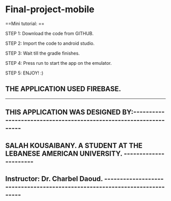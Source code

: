 # Final-project-mobile
==Mini tutorial: ==

STEP 1: Download the code from GITHUB.

STEP 2: Import the code to android studio.

STEP 3: Wait till the gradle finishes.

STEP 4: Press run to start the app on the emulator.

STEP 5: ENJOY! :)
## THE APPLICATION USED FIREBASE.
_____________________________________________________

 ## THIS APPLICATION WAS DESIGNED BY:------------------------------------------------------------------
 ## SALAH KOUSAIBANY. A STUDENT AT THE LEBANESE AMERICAN UNIVERSITY. ----------------------
 ## Instructor: Dr. Charbel Daoud. ---------------------------------------------------------------------------
